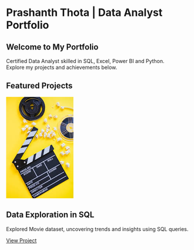 </header>
<!DOCTYPE HTML>
<html lang="en">
<head>
    <meta charset="UTF-8">
    <meta name="viewport" content="width=device-width, initial-scale=1.0">
    <h1>Prashanth Thota | Data Analyst Portfolio</h1>
    <link rel="stylesheet" href="https://cdnjs.cloudflare.com/ajax/libs/font-awesome/6.0.0-beta3/css/all.min.css">
    <link rel="stylesheet" href="assets/css/main.css">
</head>
<body>
    <section class="intro">
        <h1>Welcome to My Portfolio</h1>
        <p>Certified Data Analyst skilled in SQL, Excel, Power BI and Python. <br> Explore my projects and achievements below.</p>
    </section>
    <!-- Projects Section -->
    <section>
        <h2>Featured Projects</h2>
        <div class="projects">
            <!-- Project 1 -->
            <div class="project-card">
                <img src="https://github.com/prashanthanalyst/PrashanthDataAnalystPortfolio/blob/main/Film.jpg" alt="EDA">
                <div class="content">
                    <h2>Data Exploration in SQL</h2>
                    <p>Explored Movie dataset, uncovering trends and insights using SQL queries.</p>
                    <a href="https://github.com/prashanthanalyst/PrashanthDataAnalystPortfolio/blob/main/Project%201.txt" class="button">View Project</a>
                </div>
            </div>
             </section>
